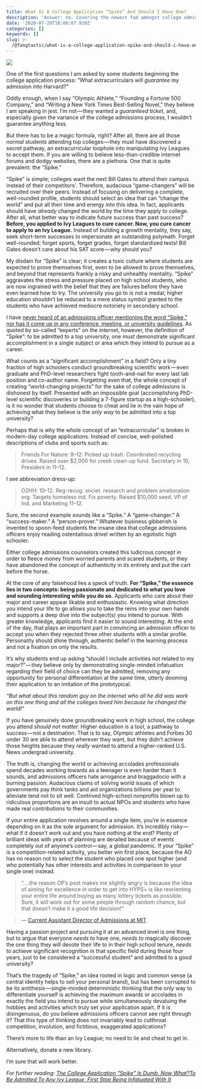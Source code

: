 ```yaml
---
title: What Is A College Application “Spike” And Should I Have One?
description: 'Answer: no. Covering the newest fad amongst college admissions forums.'
date: '2020-07-29T18:00:07.939Z'
categories: []
keywords: []
slug: >-
  /@fangtastic/what-is-a-college-application-spike-and-should-i-have-one-b7e776e92f09
---
```


![](C:\Users\kevin\OneDrive\Documents\GitHub\fangstastic-blog\posts\md_1659815002240\img\0__LxguM8OQ6HZpf__Vp.jpg)

One of the first questions I am asked by some students beginning the college application process: “What extracurriculars will _guarantee_ my admission into Harvard?”

Oddly enough, when I say “Olympic Athlete,” “Founding a Fortune 500 Company,” and “Writing a New York Times Best-Selling Novel,” they believe I am speaking in jest. I’m not — they wanted a _guaranteed ticket_, and, especially given the variance of the college admissions process, I wouldn’t guarantee anything less.

But there has to be a magic formula, right? After all, there are all those _normal_ students attending top colleges — they must have discovered a secret pathway, an extracurricular loophole into manipulating Ivy Leagues to accept them. If you are willing to believe less-than-credible internet forums and dodgy websites, there are a plethora. One that is quite prevalent: the “Spike.”

“Spike” is simple; colleges want the next Bill Gates to attend their campus instead of their competitors’. Therefore, audacious “game-changers” will be recruited over their peers. Instead of focusing on delivering a complete, well-rounded profile, students should select an idea that can “change the world” and put all their time and energy into this idea. In fact, applicants should have _already_ changed the world by the time they apply to college. After all, what better way to indicate future success than past success? **Before, you applied to Ivy Leagues to cure cancer. Now, you cure cancer to apply to an Ivy League.** Instead of building a growth mentality, they say, seek short-term successes to impersonate an outstanding polymath. Forget well-rounded; forget sports, forget grades, forget standardized tests! Bill Gates doesn’t care about his SAT score — why should you?

My disdain for “Spike” is clear; it creates a toxic culture where students are expected to prove themselves first, even to be allowed to prove themselves, and beyond that represents frankly a risky and unhealthy mentality. “Spike” aggravates the stress and pressure placed on high school students, who are now ingrained with the belief that they are failures before they have even learned how to try. The university you go to is not a medal; higher education shouldn’t be reduced to a mere status symbol granted to the students who have achieved mediocre notoriety in secondary school.

I have [never heard of an admissions officer mentioning the word “Spike,” nor has it come up in any conference, meeting, or university guidelines](https://www.reddit.com/r/ApplyingToCollege/comments/nv3yye/how_important_is_a_spike_really/h132ura/?context=10000). As quoted by so-called “experts” on the internet, however, the definition of “Spike”: to be admitted to a top university, one _must_ demonstrate significant accomplishment in a single subject or area which they intend to pursue as a career.

What counts as a “significant accomplishment” in a field? Only a tiny fraction of high schoolers conduct groundbreaking scientific work — even graduate and PhD-level researchers fight tooth-and-nail for every last lab position and co-author name. Forgetting even that, the whole concept of creating “world-changing projects” for the sake of college admissions is dishonest by itself. Presented with an impossible goal (accomplishing PhD-level scientific discoveries or building a 7-figure startup as a high-schooler), is it no wonder that students choose to cheat and lie in the vain hope of achieving what they believe is the _only way_ to be admitted into a top university?

Perhaps that is why the whole concept of an “extracurricular” is broken in modern-day college applications. Instead of concise, well-polished descriptions of clubs and sports such as:

> Friends For Nature: 9–12. Picked up trash. Coordinated recycling drives. Raised over $2,000 for creek clean-up fund. Secretary in 10, President in 11–12.

I see abbreviation dress-up:

> O2HH: 10–12. Reg-recog. societ. research and problem amelioration org. Targets homeless ind. Fix poverty. Raised $10,000 seed. VP of Ind. and Marketing 11–12.

Sure, the second example sounds like a “Spike.” A “game-changer.” A “success-maker.” A “person-prover.” Whatever business gibberish is invented to spoon-feed students the insane idea that college admissions officers enjoy reading ostentatious drivel written by an egotistic high schooler.

Either college admissions counselors created this ludicrous concept in order to fleece money from worried parents and scared students, or they have abandoned the concept of authenticity in its entirety and put the cart before the horse.

At the core of any falsehood lies a speck of truth. **For “Spike,” the essence lies in two concepts: being passionate and dedicated to what you love and sounding interesting while you do so.** Applicants who care about their major and career appear likable and enthusiastic. Knowing what direction you intend your life to go allows you to take the reins into your own hands and supports a deep dive into the subject(s) you intend to pursue. With greater knowledge, applicants find it easier to sound interesting. At the end of the day, that plays an important part in convincing an admission officer to accept you when they rejected three other students with a similar profile. Personality should shine through, authentic belief in the learning process and not a fixation on only the results.

It’s why students end up asking “should I include activities not related to my major?” — they believe only by demonstrating single-minded infatuation regarding their field of choice can they be admitted, removing any opportunity for personal differentiation at the same time, utterly dooming their application to an imitation of the prototypical.

_“But what about this random guy on the internet who all he did was work on this one thing and all the colleges loved him because he changed the world!”_

If you have genuinely done groundbreaking work in high school, the college you attend _should not matter._ Higher education is a tool, a pathway to success — not a destination. That is to say, Olympic athletes and Forbes 30 under 30 are able to attend wherever they want, but they didn’t achieve those heights because they _really_ wanted to attend a higher-ranked U.S. News undergrad university.

The truth is, changing the world or achieving accolades professionals spend decades working towards as a teenager is even harder than it sounds, and admissions officers hate arrogance and braggadocio with a burning passion. Audacious claims of solving world issues of which governments pay think tanks and aid organizations billions per year to alleviate tend not to sit well. Contrived high-school nonprofits blown up to ridiculous proportions are an insult to actual NPOs and students who have made real contributions to their communities.

If your entire application revolves around a single item, you’re in essence depending on it as the sole argument for admission. It’s incredibly risky — what if it doesn’t work out and you have nothing at the end? Plenty of brilliant ideas with years of planning are derailed because of events completely out of anyone’s control — say, a global pandemic. If your “Spike” is a competition-related activity, you better win first place, because the AO has no reason not to select the student who placed one spot higher (and who potentially has other interests and activities in comparison to your single one) instead.

> “….the reason OP’s post makes me slightly angry is because the idea of aiming for excellence in order to get into HYPS+ is like reorienting your entire life around buying as many lottery tickets as possible. Sure, it will work out for some people through random chance, but that doesn’t make it a good life decision!”

> — [Current Assistant Director of Admissions at MIT](https://www.reddit.com/r/ApplyingToCollege/comments/fqo68j/aos_cant_actually_detect_authenticity_or_passion/flu6ovu/?context=10000).

Having a passion project and pursuing it at an advanced level is one thing, but to argue that everyone _needs to_ have one, _needs to_ magically discover the one thing they will devote their life to in their high school tenure, _needs to_ achieve significant recognition in that specific field during those four years, just to be considered a “successful student” and admitted to a good university?

That’s the tragedy of “Spike,” an idea rooted in logic and common sense (a central identity helps to sell your personal brand), but has been corrupted to be its antithesis — single-minded deterministic thinking that the only way to differentiate yourself is achieving the maximum awards or accolades in exactly the field you intend to pursue while simultaneously devaluing the hobbies and activities which truly set your application apart. If it is disingenuous, do you believe admissions officers cannot see right through it? That this type of thinking does not invariably lead to cutthroat competition, involution, and fictitious, exaggerated applications?

There’s more to life than an Ivy League; no need to lie and cheat to get in.

Alternatively, donate a new library.

I’m sure that will work better.

_For further reading:_ [_The College Application “Spike” Is Dumb. Now What?_](https://medium.com/college-admissions-central/the-college-application-spike-is-dumb-now-what-6ffcc9764f5c)[_To Be Admitted To Any Ivy League, First Stop Being Infatuated With It_](https://medium.com/college-admissions-central/to-be-admitted-to-an-ivy-league-stop-being-infatuated-with-it-2a2529890b7d)